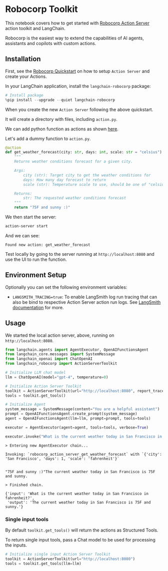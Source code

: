 # Robocorp Toolkit

This notebook covers how to get started with [Robocorp Action Server](https://github.com/robocorp/robocorp) action toolkit and LangChain.

Robocorp is the easiest way to extend the capabilities of AI agents, assistants and copilots with custom actions.

## Installation

First, see the [Robocorp Quickstart](https://github.com/robocorp/robocorp#quickstart) on how to setup `Action Server` and create your Actions.

In your LangChain application, install the `langchain-robocorp` package: 


```python
# Install package
%pip install --upgrade --quiet langchain-robocorp
```

When you create the new `Action Server` following the above quickstart.

It will create a directory with files, including `action.py`.

We can add python function as actions as shown [here](https://github.com/robocorp/robocorp/tree/master/actions#describe-your-action).

Let's add a dummy function to `action.py`.

```python
@action
def get_weather_forecast(city: str, days: int, scale: str = "celsius") -> str:
    """
    Returns weather conditions forecast for a given city.

    Args:
        city (str): Target city to get the weather conditions for
        days: How many day forecast to return
        scale (str): Temperature scale to use, should be one of "celsius" or "fahrenheit"

    Returns:
        str: The requested weather conditions forecast
    """
    return "75F and sunny :)"
```

We then start the server:

```bash
action-server start
```

And we can see: 

```
Found new action: get_weather_forecast

```

Test locally by going to the server running at `http://localhost:8080` and use the UI to run the function.

## Environment Setup

Optionally you can set the following environment variables:

- `LANGSMITH_TRACING=true`: To enable LangSmith log run tracing that can also be bind to respective Action Server action run logs. See [LangSmith documentation](https://docs.smith.langchain.com/tracing#log-runs) for more.

## Usage

We started the local action server, above, running on `http://localhost:8080`.


```python
from langchain.agents import AgentExecutor, OpenAIFunctionsAgent
from langchain_core.messages import SystemMessage
from langchain_openai import ChatOpenAI
from langchain_robocorp import ActionServerToolkit

# Initialize LLM chat model
llm = ChatOpenAI(model="gpt-4", temperature=0)

# Initialize Action Server Toolkit
toolkit = ActionServerToolkit(url="http://localhost:8080", report_trace=True)
tools = toolkit.get_tools()

# Initialize Agent
system_message = SystemMessage(content="You are a helpful assistant")
prompt = OpenAIFunctionsAgent.create_prompt(system_message)
agent = OpenAIFunctionsAgent(llm=llm, prompt=prompt, tools=tools)

executor = AgentExecutor(agent=agent, tools=tools, verbose=True)

executor.invoke("What is the current weather today in San Francisco in fahrenheit?")
```
```output
> Entering new AgentExecutor chain...

Invoking: `robocorp_action_server_get_weather_forecast` with `{'city': 'San Francisco', 'days': 1, 'scale': 'fahrenheit'}`


"75F and sunny :)"The current weather today in San Francisco is 75F and sunny.

> Finished chain.
```


```output
{'input': 'What is the current weather today in San Francisco in fahrenheit?',
 'output': 'The current weather today in San Francisco is 75F and sunny.'}
```


### Single input tools

By default `toolkit.get_tools()` will return the actions as Structured Tools. 

To return single input tools, pass a Chat model to be used for processing the inputs.


```python
# Initialize single input Action Server Toolkit
toolkit = ActionServerToolkit(url="http://localhost:8080")
tools = toolkit.get_tools(llm=llm)
```
